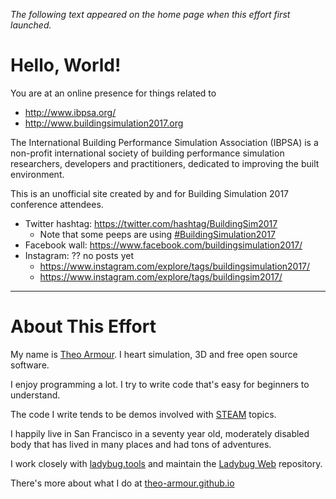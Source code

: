 


_The following text appeared on the home page when this effort first launched._

# Hello, World!

You are at an online presence for things related to 

* http://www.ibpsa.org/
* http://www.buildingsimulation2017.org

The International Building Performance Simulation Association (IBPSA) is a non-profit international society of building performance simulation researchers, developers and practitioners, dedicated to improving the built environment.

This is an unofficial site created by and for Building Simulation 2017 conference attendees.

* Twitter hashtag: <https://twitter.com/hashtag/BuildingSim2017>
	* Note that some peeps are using [#BuildingSimulation2017]( https://twitter.com/hashtag/BuildingSimulation2017?src=hash )
* Facebook wall: https://www.facebook.com/buildingsimulation2017/
* Instagram: ?? no posts yet
	*  https://www.instagram.com/explore/tags/buildingsimulation2017/ 
	* https://www.instagram.com/explore/tags/buildingsim2017/

***


# About This Effort

My name is [Theo Armour]( https://theo-armour.github.io ). I heart simulation, 3D and free open source software.

I enjoy programming a lot. I try to write code that's easy for beginners to understand.

The code I write tends to be demos involved with [STEAM]( https://en.wikipedia.org/wiki/STEAM_fields ) topics.

I happily live in San Francisco in a seventy year old, moderately disabled body that has lived in many places and had tons of adventures.

I work closely with [ladybug.tools]( http://www.ladybug,tools) and maintain the [Ladybug Web]( http://www.ladybug.tools/ladybug-web/ ) repository.

There's more about what I do at [theo-armour.github.io]( https://theo-armour.github.io/ )



